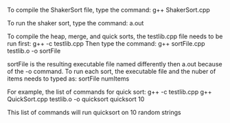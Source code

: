 
To compile the ShakerSort file, type the command:
  g++ ShakerSort.cpp
  
To run the shaker sort, type the command:
  a.out
  
  
  
To compile the heap, merge, and quick sorts, the testlib.cpp file needs to be run first:
  g++ -c testlib.cpp
Then type the command:
  g++ sortFile.cpp testlib.o -o sortFile
  
sortFile is the resulting executable file named differently then a.out because of the -o command. 
To run each sort, the executable file and the nuber of items needs to typed as:
  sortFile numItems
  
For example, the list of commands for quick sort:
  g++ -c testlib.cpp
  g++ QuickSort.cpp testlib.o -o quicksort
  quicksort 10
  
This list of commands will run quicksort on 10 random strings
